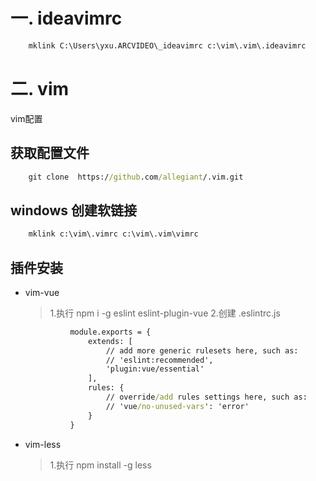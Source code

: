 # 一. ideavimrc
```cmd
    mklink C:\Users\yxu.ARCVIDEO\_ideavimrc c:\vim\.vim\.ideavimrc
```
# 二. vim
vim配置
## 获取配置文件
```cmd
	git clone  https://github.com/allegiant/.vim.git
```
## windows 创建软链接
  ```cmd
      mklink c:\vim\.vimrc c:\vim\.vim\vimrc
 ```
## 插件安装
- vim-vue
	> 1.执行 npm i -g eslint eslint-plugin-vue
	> 2.创建 .eslintrc.js
  ```cmd
			module.exports = {
				extends: [
					// add more generic rulesets here, such as:
					// 'eslint:recommended',
					'plugin:vue/essential'
				],
				rules: {
					// override/add rules settings here, such as:
					// 'vue/no-unused-vars': 'error'
				}
			}
  ```
- vim-less
	> 1.执行 npm install -g less
